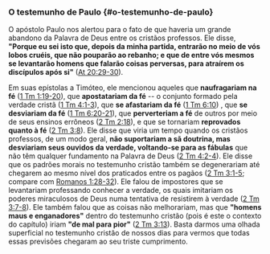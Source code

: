 ### O testemunho de Paulo {#o-testemunho-de-paulo}

O apóstolo Paulo nos alertou para o fato de que haveria um grande abandono da Palavra de Deus entre os cristãos professos. Ele disse, **&quot;Porque eu sei isto que, depois da minha partida, entrarão no meio de vós lobos cruéis, que não pouparão ao rebanho; e que de entre vós mesmos se levantarão homens que falarão coisas perversas, para atraírem os discípulos após si&quot;** ([At 20:29-30](http://bibliaonline.com.br/acf/atos/20/29-30)).

Em suas epístolas a Timóteo, ele mencionou aqueles que **naufragariam na fé** ([1 Tm 1:19-20](http://bibliaonline.com.br/acf/1tm/1/19-20)), que **apostatariam da fé** -- o conjunto formado pela verdade cristã ([1 Tm 4:1-3](http://bibliaonline.com.br/acf/1tm/4/1-3)), que **se afastariam da fé** ([1 Tm 6:10](http://bibliaonline.com.br/acf/1tm/6/10)) , que **se desviariam da fé** ([1 Tm 6:20-21](http://bibliaonline.com.br/acf/1tm/6/20-21)), que **perverteriam a fé** de outros por meio de seus ensinos errôneos ([2 Tm 2:18](http://bibliaonline.com.br/acf/2tm/2/18)), e que se tornariam **reprovados quanto à fé** ([2 Tm 3:8](http://bibliaonline.com.br/acf/2tm/3/8)). Ele disse que viria um tempo quando os cristãos professos, de um modo geral, **não suportariam a sã doutrina, mas desviariam seus ouvidos da verdade, voltando-se para as fábulas** que não têm qualquer fundamento na Palavra de Deus ([2 Tm 4:2-4](http://bibliaonline.com.br/acf/2tm/4/2-4)). Ele disse que os padrões morais no testemunho cristão também se degenerariam até chegarem ao mesmo nível dos praticados entre os pagãos ([2 Tm 3:1-5](http://bibliaonline.com.br/acf/2tm/3/1-5); compare com [Romanos 1:28-32](http://bibliaonline.com.br/acf/rm/1/28-32)). Ele falou de impostores que se levantariam professando conhecer a verdade, os quais imitariam os poderes miraculosos de Deus numa tentativa de resistirem à verdade ([2 Tm 3:7-8](http://bibliaonline.com.br/acf/2tm/3/7-8)). Ele também falou que as coisas não melhorariam, mas que **&quot;homens maus e enganadores&quot;** dentro do testemunho cristão (pois é este o contexto do capítulo) iriam **&quot;de mal para pior&quot;** ([2 Tm 3:13](http://bibliaonline.com.br/acf/2tm/3/13)). Basta darmos uma olhada superficial no testemunho cristão de nossos dias para vermos que todas essas previsões chegaram ao seu triste cumprimento.